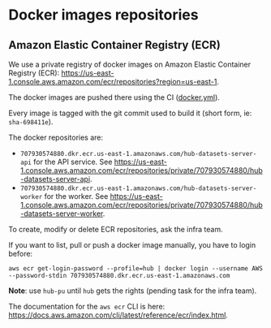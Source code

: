 # Docker images repositories

## Amazon Elastic Container Registry (ECR)

We use a private registry of docker images on Amazon Elastic Container Registry (ECR): https://us-east-1.console.aws.amazon.com/ecr/repositories?region=us-east-1.

The docker images are pushed there using the CI ([docker.yml](../.github/workflows/docker.yml)).

Every image is tagged with the git commit used to build it (short form, ie: `sha-698411e`).

The docker repositories are:

- `707930574880.dkr.ecr.us-east-1.amazonaws.com/hub-datasets-server-api` for the API service. See https://us-east-1.console.aws.amazon.com/ecr/repositories/private/707930574880/hub-datasets-server-api.
- `707930574880.dkr.ecr.us-east-1.amazonaws.com/hub-datasets-server-worker` for the worker. See https://us-east-1.console.aws.amazon.com/ecr/repositories/private/707930574880/hub-datasets-server-worker.

To create, modify or delete ECR repositories, ask the infra team.

If you want to list, pull or push a docker image manually, you have to login before:

```
aws ecr get-login-password --profile=hub | docker login --username AWS --password-stdin 707930574880.dkr.ecr.us-east-1.amazonaws.com
```

**Note**: use `hub-pu` until `hub` gets the rights (pending task for the infra team).

The documentation for the `aws ecr` CLI is here: https://docs.aws.amazon.com/cli/latest/reference/ecr/index.html.
